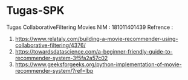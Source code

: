 # Tugas-SPK
Tugas CollaborativeFiltering Movies
NIM : 181011401439
Refrence :
1. https://www.relataly.com/building-a-movie-recommender-using-collaborative-filtering/4376/
2. https://towardsdatascience.com/a-beginner-friendly-guide-to-recommender-system-3f5fa2a57c02
3. https://www.geeksforgeeks.org/python-implementation-of-movie-recommender-system/?ref=lbp
